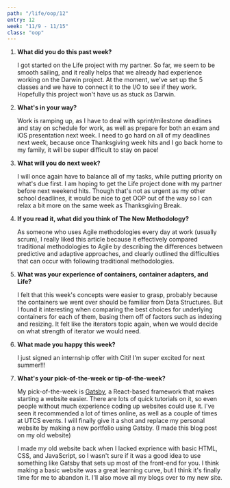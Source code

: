 ```yaml
---
path: "/life/oop/12"
entry: 12
week: "11/9 - 11/15"
class: "oop"
---
```


1. **What did you do this past week?**

    I got started on the Life project with my partner. So far, we seem to be smooth sailing, and it really helps that we already had experience working on the Darwin project. At the moment, we've set up the 5 classes and we have to connect it to the I/O to see if they work. Hopefully this project won't have us as stuck as Darwin.

1. **What's in your way?**

    Work is ramping up, as I have to deal with sprint/milestone deadlines and stay on schedule for work, as well as prepare for both an exam and iOS presentation next week. I need to go hard on all of my deadlines next week, because once Thanksgiving week hits and I go back home to my family, it will be super difficult to stay on pace!

1. **What will you do next week?**

    I will once again have to balance all of my tasks, while putting priority on what's due first. I am hoping to get the Life project done with my partner before next weekend hits. Though that's not as urgent as my other school deadlines, it would be nice to get OOP out of the way so I can relax a bit more on the same week as Thanksgiving Break.

1. **If you read it, what did you think of The New Methodology?**

    As someone who uses Agile methodologies every day at work (usually scrum), I really liked this article because it effectively compared traditional methodologies to Agile by describing the differences between predictive and adaptive approaches, and clearly outlined the difficulties that can occur with following traditional methodologies.

1. **What was your experience of containers, container adapters, and Life?**

    I felt that this week's concepts were easier to grasp, probably because the containers we went over should be familiar from Data Structures. But I found it interesting when comparing the best choices for underlying containers for each of them, basing them off of factors such as indexing and resizing. It felt like the iterators topic again, when we would decide on what strength of iterator we would need.

1. **What made you happy this week?**

    I just signed an internship offer with Citi! I'm super excited for next summer!!!

1. **What's your pick-of-the-week or tip-of-the-week?**

    My pick-of-the-week is [Gatsby](https://www.gatsbyjs.com/), a React-based framework that makes starting a website easier. There are lots of quick tutorials on it, so even people without much experience coding up websites could use it. I've seen it recommended a lot of times online, as well as a couple of times at UTCS events. I will finally give it a shot and replace my personal website by making a new portfolio using Gatsby. (I made this blog post on my old website)

    I made my old website back when I lacked exprience with basic HTML, CSS, and JavaScript, so I wasn't sure if it was a good idea to use something like Gatsby that sets up most of the front-end for you. I think making a basic website was a great learning curve, but I think it's finally time for me to abandon it. I'll also move all my blogs over to my new site.